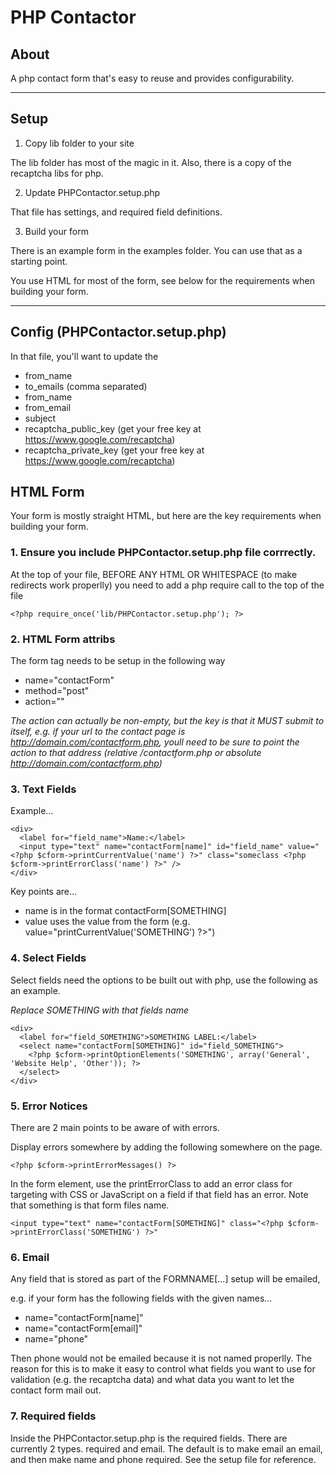 # PHP Contactor

## About

A php contact form that's easy to reuse and provides configurability.

---

## Setup

1. Copy lib folder to your site

The lib folder has most of the magic in it. Also, there is a copy of the recaptcha libs for php.

2. Update PHPContactor.setup.php

That file has settings, and required field definitions. 

3. Build your form

There is an example form in the examples folder. You can use that as a starting point.

You use HTML for most of the form, see below for the requirements when building your form.

---

## Config (PHPContactor.setup.php)

In that file, you'll want to update the

- from_name
- to_emails (comma separated)
- from_name
- from_email
- subject
- recaptcha_public_key (get your free key at https://www.google.com/recaptcha)
- recaptcha_private_key (get your free key at https://www.google.com/recaptcha)

## HTML Form

Your form is mostly straight HTML, but here are the key requirements when building your form.

### 1. Ensure you include PHPContactor.setup.php file corrrectly.

At the top of your file, BEFORE ANY HTML OR WHITESPACE (to make redirects work properlly) you need to add a php require call to the top of the file 

    <?php require_once('lib/PHPContactor.setup.php'); ?>

### 2. HTML Form attribs

The form tag needs to be setup in the following way

- name="contactForm"
- method="post"
- action=""

_The action can actually be non-empty, but the key is that it MUST submit to itself, e.g. if your url to the contact page is http://domain.com/contactform.php, youll need to be sure to point the action to that address (relative /contactform.php or absolute http://domain.com/contactform.php)_

### 3. Text Fields

Example...

    <div>
      <label for="field_name">Name:</label>
      <input type="text" name="contactForm[name]" id="field_name" value="<?php $cform->printCurrentValue('name') ?>" class="someclass <?php $cform->printErrorClass('name') ?>" />
    </div>

Key points are...

- name is in the format contactForm[SOMETHING]
- value uses the value from the form (e.g. value="<?php $cform->printCurrentValue('SOMETHING') ?>")

### 4. Select Fields

Select fields need the options to be built out with php, use the following as an example.

_Replace SOMETHING with that fields name_

    <div>
      <label for="field_SOMETHING">SOMETHING LABEL:</label>
      <select name="contactForm[SOMETHING]" id="field_SOMETHING">
        <?php $cform->printOptionElements('SOMETHING', array('General', 'Website Help', 'Other')); ?>
      </select>
    </div>

### 5. Error Notices

There are 2 main points to be aware of with errors.

Display errors somewhere by adding the following somewhere on the page.

    <?php $cform->printErrorMessages() ?>

In the form element, use the printErrorClass to add an error class for targeting with CSS or JavaScript on a field if that field has an error. Note that something is that form files name.

    <input type="text" name="contactForm[SOMETHING]" class="<?php $cform->printErrorClass('SOMETHING') ?>"

### 6. Email

Any field that is stored as part of the FORMNAME[...] setup will be emailed,

e.g. if your form has the following fields with the given names...

- name="contactForm[name]"
- name="contactForm[email]"
- name="phone"

Then phone would not be emailed because it is not named properlly. The reason for this is to make it easy to control what fields you want to use for validation (e.g. the recaptcha data) and what data you want to let the contact form mail out.

### 7. Required fields

Inside the PHPContactor.setup.php is the required fields. There are currently 2 types. required and email. The default is to make email an email, and then make name and phone required. See the setup file for reference.
